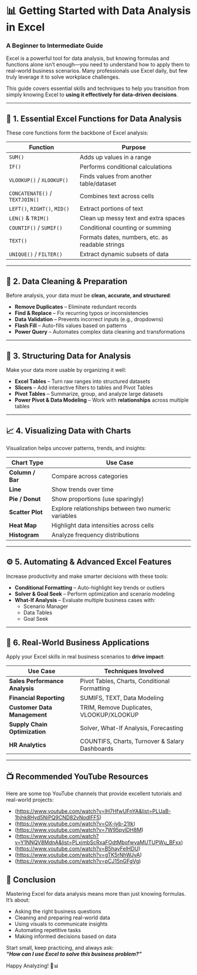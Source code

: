# 📊 Getting Started with Data Analysis in Excel  
### A Beginner to Intermediate Guide

Excel is a powerful tool for data analysis, but knowing formulas and functions alone isn’t enough—you need to understand how to apply them to real-world business scenarios. Many professionals use Excel daily, but few truly leverage it to solve workplace challenges.

This guide covers essential skills and techniques to help you transition from simply knowing Excel to **using it effectively for data-driven decisions**.

---

## 🧠 1. Essential Excel Functions for Data Analysis

These core functions form the backbone of Excel analysis:

| Function         | Purpose                                                  |
|------------------|----------------------------------------------------------|
| `SUM()`          | Adds up values in a range                                |
| `IF()`           | Performs conditional calculations                        |
| `VLOOKUP()` / `XLOOKUP()` | Finds values from another table/dataset         |
| `CONCATENATE()` / `TEXTJOIN()` | Combines text across cells                 |
| `LEFT()`, `RIGHT()`, `MID()` | Extract portions of text                     |
| `LEN()` & `TRIM()` | Clean up messy text and extra spaces                  |
| `COUNTIF()` / `SUMIF()` | Conditional counting or summing                  |
| `TEXT()`         | Formats dates, numbers, etc. as readable strings         |
| `UNIQUE()` / `FILTER()` | Extract dynamic subsets of data                  |

---

## 🧹 2. Data Cleaning & Preparation

Before analysis, your data must be **clean, accurate, and structured**:

- **Remove Duplicates** – Eliminate redundant records
- **Find & Replace** – Fix recurring typos or inconsistencies
- **Data Validation** – Prevents incorrect inputs (e.g., dropdowns)
- **Flash Fill** – Auto-fills values based on patterns
- **Power Query** – Automates complex data cleaning and transformations

---

## 🧱 3. Structuring Data for Analysis

Make your data more usable by organizing it well:

- **Excel Tables** – Turn raw ranges into structured datasets
- **Slicers** – Add interactive filters to tables and Pivot Tables
- **Pivot Tables** – Summarize, group, and analyze large datasets
- **Power Pivot & Data Modeling** – Work with **relationships** across multiple tables

---

## 📈 4. Visualizing Data with Charts

Visualization helps uncover patterns, trends, and insights:

| Chart Type         | Use Case                                                 |
|--------------------|----------------------------------------------------------|
| **Column / Bar**   | Compare across categories                                |
| **Line**           | Show trends over time                                    |
| **Pie / Donut**    | Show proportions (use sparingly)                         |
| **Scatter Plot**   | Explore relationships between two numeric variables      |
| **Heat Map**       | Highlight data intensities across cells                  |
| **Histogram**      | Analyze frequency distributions                          |

---

## ⚙️ 5. Automating & Advanced Excel Features

Increase productivity and make smarter decisions with these tools:

- **Conditional Formatting** – Auto-highlight key trends or outliers
- **Solver & Goal Seek** – Perform optimization and scenario modeling
- **What-If Analysis** – Evaluate multiple business cases with:
  - Scenario Manager  
  - Data Tables  
  - Goal Seek

---

## 💼 6. Real-World Business Applications

Apply your Excel skills in real business scenarios to **drive impact**:

| Use Case                   | Techniques Involved                                     |
|----------------------------|--------------------------------------------------------|
| **Sales Performance Analysis** | Pivot Tables, Charts, Conditional Formatting     |
| **Financial Reporting**     | SUMIFS, TEXT, Data Modeling                          |
| **Customer Data Management** | TRIM, Remove Duplicates, VLOOKUP/XLOOKUP            |
| **Supply Chain Optimization** | Solver, What-If Analysis, Forecasting              |
| **HR Analytics**            | COUNTIFS, Charts, Turnover & Salary Dashboards       |

---

## 📺 Recommended YouTube Resources

Here are some top YouTube channels that provide excellent tutorials and real-world projects:

- (https://www.youtube.com/watch?v=lH7HfwUFnYA&list=PLUaB-1hjhk8Hyd5NiPQ9CND82vNodlFF5)
- (https://www.youtube.com/watch?v=OX-iyb-21tk)  
- (https://www.youtube.com/watch?v=7W95pylDH8M)  
- (https://www.youtube.com/watch?v=Y1NNQV8MdnA&list=PLximbScRxaFOdtMbofwvaMUTUPWu_BFxx)  
- (https://www.youtube.com/watch?v=B5hayFelHDU)
- (https://www.youtube.com/watch?v=gTK5rNhWJyA)
- (https://www.youtube.com/watch?v=pCJ15nGFgVg)
  
## 🏁 Conclusion

Mastering Excel for data analysis means more than just knowing formulas. It’s about:

- Asking the right business questions  
- Cleaning and preparing real-world data  
- Using visuals to communicate insights  
- Automating repetitive tasks  
- Making informed decisions based on data

Start small, keep practicing, and always ask:  
**_“How can I use Excel to solve this business problem?”_**

Happy Analyzing! 🧮📊
